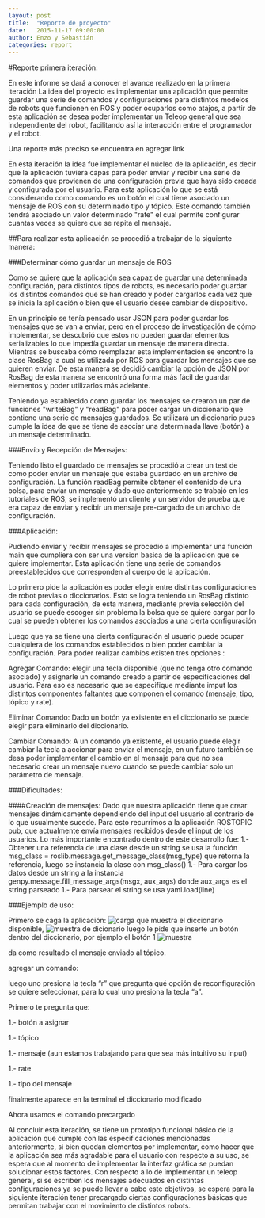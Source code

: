 ```yaml
---
layout: post
title:  "Reporte de proyecto"
date:   2015-11-17 09:00:00
author: Enzo y Sebastián
categories: report
---
```

#Reporte primera iteración:

En este informe se dará a conocer el avance realizado en la primera iteración 
La idea del proyecto es implementar una aplicación que permite guardar una serie de comandos  y configuraciones para distintos modelos de robots que funcionen en ROS y poder ocuparlos como atajos, a partir de esta aplicación se desea poder implementar un Teleop general que sea independiente del robot, facilitando así la interacción entre el programador y el robot.

Una reporte más preciso se encuentra en agregar link

En esta iteración la idea fue implementar el núcleo de la aplicación, es decir que la aplicación tuviera capas para poder enviar y recibir una serie de comandos que provienen de una configuración previa que haya sido creada y configurada por el usuario. Para esta aplicación lo que se está considerando como comando es un botón el cual tiene asociado un mensaje de ROS con su determinado tipo y tópico. Este comando también tendrá asociado un valor determinado "rate" el cual permite configurar cuantas veces se quiere que se repita el mensaje.

##Para realizar esta aplicación se procedió a trabajar de la siguiente manera:

###Determinar cómo guardar un mensaje de ROS

Como se quiere que la aplicación sea capaz de guardar una determinada configuración, para distintos tipos de robots, es necesario poder guardar los distintos comandos que se han creado y poder cargarlos cada vez que se inicia la aplicación o bien que el usuario desee cambiar de dispositivo.

En un principio se tenía pensado usar JSON para poder guardar los mensajes que se van a  enviar, pero en el proceso de investigación de cómo implementar, se descubrió que estos no pueden guardar elementos serializables lo que impedía guardar un mensaje de manera directa. Mientras se buscaba cómo reemplazar esta implementación se encontró la clase RosBag la cual es utilizada por ROS para guardar los mensajes que se quieren enviar. De esta manera se decidió cambiar la opción de JSON por RosBag de esta manera se encontró una forma más fácil de guardar elementos y poder utilizarlos más adelante.

Teniendo ya establecido como guardar los mensajes se crearon un par de funciones "writeBag" y "readBag" para poder cargar un diccionario que contiene una serie de mensajes guardados. Se utilizará un diccionario pues cumple la idea de que se tiene de asociar una determinada llave (botón) a un mensaje determinado.


###Envío y Recepción de Mensajes:

Teniendo listo el guardado de mensajes se procedió a crear un test de como poder enviar un mensaje que estaba guardado en un archivo de configuración. La función readBag permite obtener el contenido de una bolsa, para enviar un mensaje y dado que anteriormente se trabajó en los tutoriales de ROS, se implementó un cliente y un servidor de prueba que era capaz de enviar y recibir un mensaje pre-cargado de un archivo de configuración.

###Aplicación:

Pudiendo enviar y recibir mensajes se procedió a implementar una función main que cumpliera con ser una version basica de la aplicacion que se quiere implementar.
Esta aplicación tiene una serie de comandos preestablecidos que corresponden al cuerpo de 
la aplicación.

Lo primero pide la aplicación es poder elegir entre distintas configuraciones de robot previas o diccionarios. Esto se logra teniendo un RosBag distinto para cada configuración, de esta manera, mediante previa selección del usuario se puede escoger sin problema la bolsa que se quiere cargar por lo cual se pueden obtener los comandos asociados a una cierta configuración 

Luego que ya se tiene una cierta configuración el usuario puede ocupar cualquiera de los comandos establecidos o bien poder cambiar la configuración. Para poder realizar cambios existen tres opciones :

Agregar Comando: elegir una tecla disponible (que no tenga otro comando asociado)   y asignarle un comando creado a partir de especificaciones del usuario. Para eso es necesario que se especifique mediante imput los distintos componentes faltantes que componen el comando (mensaje, tipo, tópico y rate).


Eliminar Comando: Dado un botón ya existente en el diccionario se puede elegir para eliminarlo del diccionario.

Cambiar Comando: A un comando ya existente, el usuario puede elegir cambiar la tecla a accionar para enviar el mensaje, en un futuro también se desa poder implementar el cambio en el mensaje para que no sea necesario crear un mensaje nuevo cuando se puede cambiar solo un parámetro de mensaje.


###Dificultades:

####Creación de mensajes:
Dado que nuestra aplicación tiene que crear mensajes dinámicamente dependiendo del input del usuario al contrario de lo que usualmente sucede. Para esto recurrimos a la aplicación ROSTOPIC pub, que actualmente envía mensajes recibidos desde el input de los usuarios.
Lo más importante encontrado dentro de este desarrollo fue:
1.- Obtener una referencia de una clase desde un string se usa la función msg_class = roslib.message.get_message_class(msg_type) que retorna la referencia, luego se instancia la clase con msg_class()
1.- Para cargar los datos desde un string a la instancia genpy.message.fill_message_args(msgx, aux_args) donde aux_args es el string parseado
1.- Para parsear el string se usa yaml.load(line)

###Ejemplo de uso:

Primero se caga la aplicación:
![carga]({{site.baseurl}}/assets/week-progress/w7a.jpg)
que muestra el diccionario disponible, 
![muestra de dicionario]({{site.baseurl}}/assets/week-progress/w7a.jpg)
luego le pide que inserte un botón dentro del diccionario, por ejemplo el botón 1
![muestra]({{site.baseurl}}/assets/week-progress/w7a.jpg)

da como resultado el mensaje enviado al tópico.

agregar un comando:

luego uno presiona la tecla “r” que pregunta  qué opción de reconfiguración se quiere seleccionar, para lo cual uno presiona la tecla “a”.

Primero te pregunta que:

1.- botón a asignar

1.- tópico

1.- mensaje (aun estamos trabajando para que sea más intuitivo su input)

1.- rate

1.- tipo del mensaje

finalmente aparece en la terminal el diccionario modificado


Ahora usamos el comando precargado


Al concluir esta iteración, se tiene un prototipo funcional básico de la aplicación que cumple con las especificaciones mencionadas anteriormente, si bien quedan elementos por implementar, como hacer que la aplicación sea más agradable para el usuario con respecto a su uso, se espera que al momento de implementar la interfaz gráfica se puedan solucionar estos factores.
Con respecto a lo de implementar un teleop general, si se escriben los mensajes adecuados en distintas configuraciones ya se puede llevar a cabo este objetivos, se espera para la siguiente iteración tener precargado ciertas configuraciones básicas que permitan trabajar con el movimiento de distintos robots.
